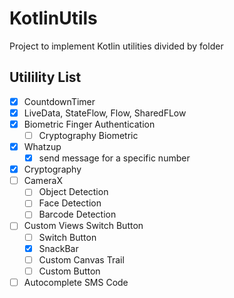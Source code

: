 # KotlinUtils
Project to implement Kotlin utilities divided by folder


## Utilility List

 - [x] CountdownTimer
 - [x] LiveData, StateFlow, Flow, SharedFLow
 - [x] Biometric Finger Authentication
    - [ ] Cryptography Biometric
 - [x] Whatzup 
    - [x] send message for a specific number    
 - [x] Cryptography
 - [ ] CameraX
   - [ ] Object Detection
   - [ ] Face Detection
   - [ ] Barcode Detection
 - [ ] Custom Views Switch Button
    - [ ] Switch Button
    - [x] SnackBar
    - [ ] Custom Canvas Trail
    - [ ] Custom Button
 - [ ] Autocomplete SMS Code
